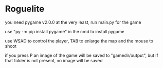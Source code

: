 # Roguelite
you need pygame v2.0.0 at the very least, run main.py for the game

use "py -m pip install pygame" in the cmd to install pygame

use WSAD to control the player, TAB to enlarge the map and the mouse to shoot

if you press P an image of the game will be saved to "gamedir/output", but if that folder is not present, no image will be saved
